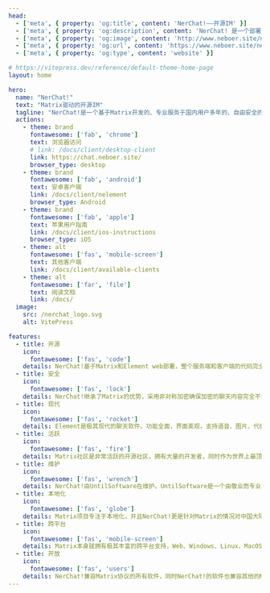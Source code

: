 ```yaml
---
head:
  - ['meta', { property: 'og:title', content: 'NerChat!——开源IM' }]
  - ['meta', { property: 'og:description', content: 'NerChat! 是一个部署在国内的即时聊天Matrix服务器。' }]
  - ['meta', { property: 'og:image', content: 'http://www.neboer.site/nerchat/wide_nerchat_logo.svg' }]
  - ['meta', { property: 'og:url', content: 'https://www.neboer.site/nerchat/' }]
  - ['meta', { property: 'og:type', content: 'website' }]

# https://vitepress.dev/reference/default-theme-home-page
layout: home

hero:
  name: "NerChat!"
  text: "Matrix驱动的开源IM"
  tagline: "NerChat!是一个基于Matrix开发的、专业服务于国内用户多年的、自由安全的即时通信平台。"
  actions:
    - theme: brand
      fontawesome: ['fab', 'chrome']
      text: 浏览器访问
      # link: /docs/client/desktop-client
      link: https://chat.neboer.site/
      browser_type: desktop
    - theme: brand
      fontawesome: ['fab', 'android']
      text: 安卓客户端
      link: /docs/client/nelement
      browser_type: Android
    - theme: brand
      fontawesome: ['fab', 'apple']
      text: 苹果用户指南
      link: /docs/client/ios-instructions
      browser_type: iOS
    - theme: alt
      fontawesome: ['fas', 'mobile-screen']
      text: 其他客户端
      link: /docs/client/available-clients
    - theme: alt
      fontawesome: ['far', 'file']
      text: 阅读文档
      link: /docs/
  image:
    src: /nerchat_logo.svg
    alt: VitePress

features:
  - title: 开源
    icon: 
      fontawesome: ['fas', 'code']
    details: NerChat!基于Matrix和Element web部署，整个服务端和客户端的代码完全开源
  - title: 安全
    icon:
      fontawesome: ['fas', 'lock']
    details: NerChat!继承了Matrix的优势，采用非对称加密确保加密的聊天内容完全不会被除聊天的参与者以外的人获得
  - title: 现代
    icon: 
      fontawesome: ['fas', 'rocket']
    details: Element是极其现代的聊天软件，功能全面，界面美观，支持语音、图片、代码、数学、markdown、文件等多种消息和视频会议
  - title: 活跃
    icon: 
      fontawesome: ['fas', 'fire']
    details: Matrix社区是非常活跃的开源社区，拥有大量的开发者，同时作为世界上最顶尖的开放安全聊天系统开发团队，开发速度很快
  - title: 维护
    icon: 
      fontawesome: ['fas', 'wrench']
    details: NerChat!由UntilSoftware在维护。UntilSoftware是一个由敬业而专业的开源开发者组成的的开源组织，确保解决所有技术问题
  - title: 本地化
    icon: 
      fontawesome: ['fas', 'globe']
    details: Matrix项目专注于本地化，并且NerChat!更是针对Matrix的情况对中国大陆地区的访问做了优化，可以流畅访问
  - title: 跨平台
    icon: 
      fontawesome: ['fas', 'mobile-screen']
    details: Matrix本身就拥有极其丰富的跨平台支持，Web、Windows、Linux、MacOS、Android、ios等多端畅聊
  - title: 开放
    icon: 
      fontawesome: ['fas', 'users']
    details: NerChat!兼容Matrix协议的所有软件，同时NerChat!的软件也兼容其他的Matrix服务器，希望可以为优秀开源技术的本地化做一份贡献。
---
```

